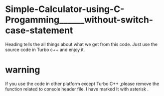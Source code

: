 # Simple-Calculator-using-C-Progamming______without-switch-case-statement

Heading tells the all things about what we get from this code. Just use the source code in Turbo c++ and enjoy it.

# warning
If you use the code in other platform except Turbo C++ ,please remove the function related to console header file. I have marked It with asterisk .
